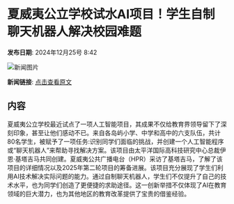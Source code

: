 # 夏威夷公立学校试水AI项目！学生自制聊天机器人解决校园难题

**发布日期**: 2024年12月25号 8:42

![新闻图片](https://pic.chinaz.com/picmap/202405161743228569_18.jpg)

**新闻链接**: [点击查看原文](https://www.aibase.com/zh/news/14255)

## 内容

夏威夷公立学校最近试点了一项人工智能项目，其成果不仅给教育界领导留下了深刻印象，甚至让他们感动不已。来自各岛屿小学、中学和高中的六支队伍，共计80名学生，被赋予了一项任务:识别同学们面临的挑战，并创建一个人工智能程序或“聊天机器人”来帮助寻找解决方案。该项目由太平洋国际高科技研究中心总裁伊恩·基塔吉马共同创建。夏威夷公共广播电台（HPR）采访了基塔吉马，了解了该项目的详细情况以及2025年第二轮项目的筹备进展。该项目充分展现了学生们利用AI技术解决实际问题的能力。通过自制聊天机器人，学生们不仅提升了自己的技术水平，也为同学们创造了更便捷的求助途径。这一创新举措不仅体现了AI在教育领域的巨大潜力，也为其他地区的教育改革提供了宝贵的借鉴经验。
